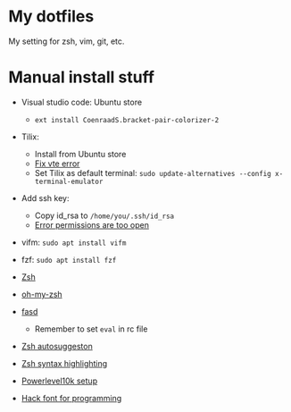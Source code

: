 # My dotfiles

My setting for zsh, vim, git, etc.

# Manual install stuff

* Visual studio code: Ubuntu store
  * `ext install CoenraadS.bracket-pair-colorizer-2` 
* Tilix:
  * Install from Ubuntu store
  * [Fix vte error](https://gnunn1.github.io/tilix-web/manual/vteconfig/)
  * Set Tilix as default terminal: `sudo update-alternatives --config x-terminal-emulator`

* Add ssh key:
  * Copy id_rsa to `/home/you/.ssh/id_rsa`
  * [Error permissions are too open](https://stackoverflow.com/questions/9270734/ssh-permissions-are-too-open-error)

* vifm: `sudo apt install vifm`
* fzf: `sudo apt install fzf`

* [Zsh](https://github.com/ohmyzsh/ohmyzsh/wiki/Installing-ZSH)
* [oh-my-zsh](https://github.com/ohmyzsh/ohmyzsh)
* [fasd](https://github.com/clvv/fasd/wiki/Installing-via-Package-Managers#debian--ubuntu)
  * Remember to set `eval` in rc file
* [Zsh autosuggeston](https://github.com/zsh-users/zsh-autosuggestions/blob/master/INSTALL.md#oh-my-zsh)
* [Zsh syntax highlighting](https://github.com/zsh-users/zsh-syntax-highlighting/blob/master/INSTALL.md#oh-my-zsh)
* [Powerlevel10k setup](https://github.com/romkatv/powerlevel10k#oh-my-zsh)
* [Hack font for programming](https://sourcefoundry.org/hack/)
